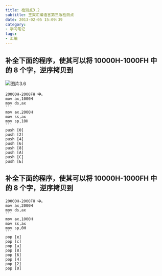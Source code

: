 ```yaml
---
title: 检测点3.2
subtitle: 王爽汇编语言第三版检测点
date: 2013-02-05 15:09:39
category:
- 学习笔记
tags: 
- 汇编
---
```


## 补全下面的程序，使其可以将 10000H-1000FH 中的 8 个字，逆序拷贝到
![图片3.6](/Jietu20190530-202538.jpg)

    20000H-2000FH 中。
    mov ax,1000H
    mov ds,ax
    ```
    mov ax,2000H
    mov ss,ax
    mov sp,10H
    ```
    push [0]
    push [2]
    push [4]
    push [6]
    push [8]
    push [A]
    push [C]
    push [E]

## 补全下面的程序，使其可以将 10000H-1000FH 中的 8 个字，逆序拷贝到
    20000H-2000FH 中。
    mov ax,2000H
    mov ds,ax
    ```
    mov ax,1000H
    mov ss,ax
    mov sp,0H
    ```
    pop [e]
    pop [c]
    pop [a]
    pop [8]
    pop [6]
    pop [4]
    pop [2]
    pop [0]
